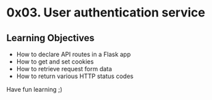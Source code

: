 # 0x03. User authentication service
## Learning Objectives
* How to declare API routes in a Flask app
* How to get and set cookies
* How to retrieve request form data
* How to return various HTTP status codes

Have fun learning ;)
